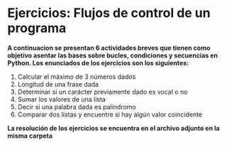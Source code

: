 # Ejercicios: Flujos de control de un programa

**A continuacion se presentan 6 actividades breves que tienen como objetivo asentar las bases sobre bucles, condiciones y secuencias en Python. Los enunciados de los ejercicios son los siguientes:** 


1. Calcular el máximo de 3 números dados
2. Longitud de una frase dada
3. Determinar si un carácter previamente dado es vocal o no
4. Sumar los valores de una lista
5. Decir si una palabra dada es palíndromo
6. Comparar dos listas y encuentre si hay algún valor coincidente

**La resolución de los ejercicios se encuentra en el archivo adjunto en la misma carpeta** 
